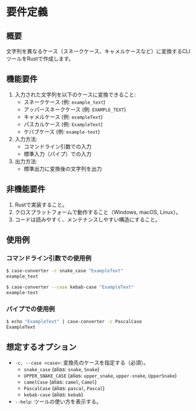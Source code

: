 # 要件定義

## 概要
文字列を異なるケース（スネークケース、キャメルケースなど）に変換するCLIツールをRustで作成します。

## 機能要件
1. 入力された文字列を以下のケースに変換できること:
   - スネークケース (例: `example_text`)
   - アッパースネークケース (例: `EXAMPLE_TEXT`)
   - キャメルケース (例: `exampleText`)
   - パスカルケース (例: `ExampleText`)
   - ケバブケース (例: `example-text`)
2. 入力方法:
   - コマンドライン引数での入力
   - 標準入力（パイプ）での入力
3. 出力方法:
   - 標準出力に変換後の文字列を出力

## 非機能要件
1. Rustで実装すること。
2. クロスプラットフォームで動作すること（Windows, macOS, Linux）。
3. コードは読みやすく、メンテナンスしやすい構造にすること。

## 使用例
### コマンドライン引数での使用例
```bash
$ case-converter -c snake_case "ExampleText"
example_text

$ case-converter --case kebab-case "ExampleText"
example-text
```

### パイプでの使用例
```bash
$ echo "ExampleText" | case-converter -c PascalCase
ExampleText
```

## 想定するオプション
- `-c, --case <case>`: 変換先のケースを指定する（必須）。
  - `snake_case` (alias: `snake`, `Snake`)
  - `UPPER_SNAKE_CASE` (alias: `upper_snake`, `upper-snake`, `UpperSnake`)
  - `camelCase` (alias: `camel`, `Camel`)
  - `PascalCase` (alias: `pascal`, `Pascal`)
  - `kebab-case` (alias: `kebab`)
- `--help`: ツールの使い方を表示する。
